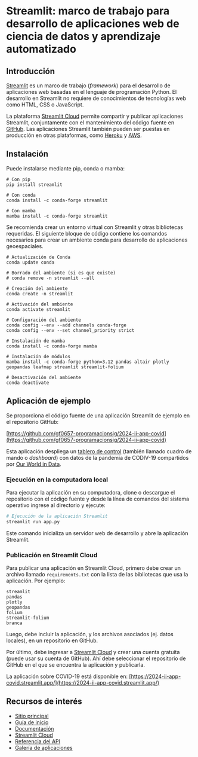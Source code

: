 # Streamlit: marco de trabajo para desarrollo de aplicaciones web de ciencia de datos y aprendizaje automatizado

## Introducción

[Streamlit](https://streamlit.io/) es un marco de trabajo (*framework*) para el desarrollo de aplicaciones web basadas en el lenguaje de programación Python. El desarrollo en Streamlit no requiere de conocimientos de tecnologías web como HTML, CSS o JavaScript.

La plataforma [Streamlit Cloud](https://streamlit.io/cloud) permite compartir y publicar aplicaciones Streamlit, conjuntamente con el mantenimiento del código fuente en [GitHub](https://github.com/). Las aplicaciones Streamlit también pueden ser puestas en producción en otras plataformas, como [Heroku](https://www.heroku.com/) y [AWS](https://aws.amazon.com/).

## Instalación

Puede instalarse mediante pip, conda o mamba:

```shell
# Con pip
pip install streamlit

# Con conda
conda install -c conda-forge streamlit

# Con mamba
mamba install -c conda-forge streamlit
```

Se recomienda crear un entorno virtual con Streamlit y otras bibliotecas requeridas. El siguiente bloque de código contiene los comandos necesarios para crear un ambiente conda para desarrollo de aplicaciones geoespaciales.

```shell
# Actualización de Conda
conda update conda

# Borrado del ambiente (si es que existe)
# conda remove -n streamlit --all

# Creación del ambiente
conda create -n streamlit

# Activación del ambiente
conda activate streamlit

# Configuración del ambiente
conda config --env --add channels conda-forge
conda config --env --set channel_priority strict

# Instalación de mamba
conda install -c conda-forge mamba

# Instalación de módulos
mamba install -c conda-forge python=3.12 pandas altair plotly geopandas leafmap streamlit streamlit-folium

# Desactivación del ambiente
conda deactivate
```

## Aplicación de ejemplo

Se proporciona el código fuente de una aplicación Streamlit de ejemplo en el repositorio GitHub:

[https://github.com/gf0657-programacionsig/2024-ii-app-covid](https://github.com/gf0657-programacionsig/2024-ii-app-covid)

Esta aplicación despliega un [tablero de control](https://es.wikipedia.org/wiki/Cuadro_de_mando) (también llamado cuadro de mando o *dashboard*) con datos de la pandemia de CODIV-19 compartidos por [Our World in Data](https://ourworldindata.org/).

### Ejecución en la computadora local

Para ejecutar la aplicación en su computadora, clone o descargue el repositorio con el código fuente y desde la línea de comandos del sistema operativo ingrese al directorio y ejecute:

```bash
# Ejecución de la aplicación Streamlit
streamlit run app.py
```

Este comando inicializa un servidor web de desarrollo y abre la aplicación Streamlit.

### Publicación en Streamlit Cloud

Para publicar una aplicación en Streamlit Cloud, primero debe crear un archivo llamado `requirements.txt` con la lista de las bibliotecas que usa la aplicación. Por ejemplo:

```
streamlit
pandas
plotly
geopandas
folium
streamlit-folium
branca
```

Luego, debe incluir la aplicación, y los archivos asociados (ej. datos locales), en un repositorio en GitHub.

Por último, debe ingresar a [Streamlit Cloud](https://streamlit.io/cloud) y crear una cuenta gratuita (puede usar su cuenta de GitHub). Ahí debe seleccionar el repositorio de GitHub en el que se encuentra la aplicación y publicarla.

La aplicación sobre COVID-19 está disponible en:
[https://2024-ii-app-covid.streamlit.app/](https://2024-ii-app-covid.streamlit.app/)

## Recursos de interés

- [Sitio principal](https://streamlit.io/)
- [Guía de inicio](https://docs.streamlit.io/library/get-started)
- [Documentación](https://docs.streamlit.io/)
- [Streamlit Cloud](https://streamlit.io/cloud)
- [Referencia del API](https://docs.streamlit.io/library/api-reference)
- [Galería de aplicaciones](https://streamlit.io/gallery)

